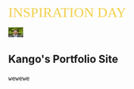<span style="color: #f2cf4a; font-family: Babas; font-size: 2em;">INSPIRATION DAY</span>

<img src="profile_pic.jpg" alt="Kango's profile picture" width="30" height="20">

## Kango's Portfolio Site

```
wewewe
```
